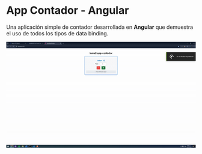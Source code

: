 # App Contador - Angular

Una aplicación simple de contador desarrollada en **Angular** que demuestra el uso de todos los tipos de data binding.

![Demo de la aplicación](ezgif-612096c2967d36.gif)

